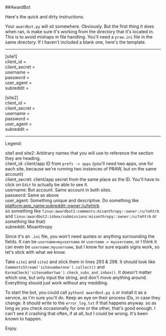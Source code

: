 ##AwardBot

Here's the quick and dirty instructions.

Your `awardbot.py` will sit somewhere. Obviously. But the first thing it does when ran, is make sure it's working from the directory that it's located in. This is to avoid mishaps in file handling. You'll need a `praw.ini` file in the same directory. If I haven't included a blank one, here's the template.

---

[site1]  
client_id =  
client_secret =  
username =  
password =  
user_agent =  
subreddit =  


[site2]  
client_id =  
client_secret =  
username =  
password =  
user_agent =  
subreddit =  

---

Legend:

site1 and site2: Arbitrary names that you will use to reference the section they are heading.  
client_id: client/app ID from `prefs -> apps` (you'll need two apps, one for each site, because we're running two instances of PRAW, but on the same account)  
client_secret: client/app secret from the same place as the ID. You'll have to click on `Edit` to actually be able to see it.  
username: Bot account. Same account in both sites.  
password: Same as above  
user_agent: Something unique and descriptive. Do something like <platform:app_name:subreddit::owner:/u/tehtrb>  
so something like `linux:awardbot1:comments:misanthropy::owner:/u/tehtrb` and `linux:awardbot2:inbox/submissions:misanthropy::owner:/u/tehtrb` or something like that)  
subreddit: Misanthropy  

Since it's an `.ini` file, you won't need quotes or anything surrounding the fields. It can be `username=myusername` or `username = myusername`, or I think it can even be `username:myusername`, but I know for sure equals signs work, so let's stick with what we know.

Take `site1` and `site2` and stick them in lines 293 & 298. It should look like `CommentsStream('sitenumberone').collect()` and `KarmaCheck('sitenumbertwo').check_subs_and_inbox()`. It doesn't matter which one, but only input the string, and don't move anything around. Everything should just work without any meddling.

To start the bot, you could call `python3 awardbot.py &` or install it as a service, as I'm sure you'll do. Keep an eye on their process IDs, in case they change. It should write to the `error_log.txt` if that happens anyway. so as long as you check occasionally for one or the other, that's good enough. I can't see it crashing that often, if at all, but I could be wrong. It's been known to happen.

Enjoy.

